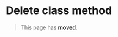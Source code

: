 # Delete class method

> This page has [**moved**](https://lib-docs.delphidabbler.com/EnvVars/3/API/TPJEnvironmentVars-Delete).
